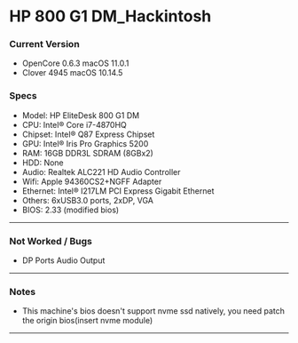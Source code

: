 # HP 800 G1 DM_Hackintosh

### Current Version
- OpenCore 0.6.3 macOS 11.0.1
- Clover 4945 macOS 10.14.5

### Specs
- Model:    HP EliteDesk 800 G1 DM
- CPU:      Intel® Core i7-4870HQ
- Chipset:  Intel® Q87 Express Chipset
- GPU:      Intel® Iris Pro Graphics 5200
- RAM:      16GB DDR3L SDRAM (8GBx2)
- HDD:      None
- Audio:    Realtek ALC221 HD Audio Controller
- Wifi:     Apple 94360CS2+NGFF Adapter
- Ethernet: Intel® I217LM PCI Express Gigabit Ethernet
- Others:   6xUSB3.0 ports, 2xDP, VGA
- BIOS:     2.33 (modified bios)
--------------------------------------------------------------------------------------------

### Not Worked / Bugs
- DP Ports Audio Output

--------------------------------------------------------------------------------------------

### Notes
- This machine's bios doesn't support nvme ssd natively, you need patch the origin bios(insert nvme module)

--------------------------------------------------------------------------------------------
